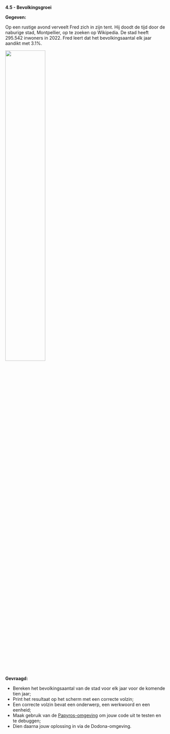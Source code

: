 **4.5 - Bevolkingsgroei**

**Gegeven:**

Op een rustige avond verveelt Fred zich in zijn tent. Hij doodt de tijd door de naburige stad, Montpellier, op te zoeken op Wikipedia. 
De stad heeft 295.542 inwoners in 2022. Fred leert dat het bevolkingsaantal elk jaar aandikt met 3.1%. 



<img src="https://upload.wikimedia.org/wikipedia/commons/thumb/c/c4/Montpellier_Place_de_la_Com%C3%A9die.jpg/1024px-Montpellier_Place_de_la_Com%C3%A9die.jpg" width="50%"/>

**Gevraagd:**

* Bereken het bevolkingsaantal van de stad voor elk jaar voor de komende tien jaar;
* Print het resultaat op het scherm met een correcte volzin; 
* Een correcte volzin bevat een onderwerp, een werkwoord en een eenheid;
* Maak gebruik van de [Papyros-omgeving](https://papyros.dodona.be/?locale=nl&language=JavaScript) om jouw code uit te testen en te debuggen;
* Dien daarna jouw oplossing in via de Dodona-omgeving. 
